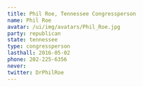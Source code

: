 ```yaml
---
title: Phil Roe, Tennessee Congressperson
name: Phil Roe
avatar: /ui/img/avatars/Phil_Roe.jpg
party: republican
state: tennessee
type: congressperson
lasthall: 2016-05-02
phone: 202-225-6356	
never: 
twitter: DrPhilRoe
---
```

